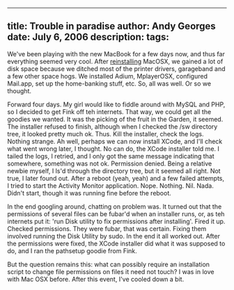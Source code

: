 -----
title:  Trouble in paradise
author: Andy Georges
date: July 6, 2006
description: 
tags: 
-----







We've been playing with the new MacBook for a few days now, and thus far
everything seemed very cool. After
[reinstalling](http://www.flickr.com/photos/itkovian/180473242/in/photostream/)
MacOSX, we gained a lot of disk space because we ditched most of the
printer drivers, garageband and a few other space hogs. We installed
Adium, MplayerOSX, configured Mail.app, set up the home-banking stuff,
etc. So, all was well. Or so we thought.


Forward four days. My girl would like to fiddle around with MySQL and
PHP, so I decided to get Fink off teh internets. That way, we could get
all the goodies we wanted. It was the picking of the fruit in the
Garden, it seemed. The installer refused to finish, although when I
checked the /sw directory tree, it looked pretty much ok. Thus. Kill the
installer, check the logs. Nothing strange. Ah well, perhaps we can now
install XCode, and I'll check what went wrong later, I thought. No can
do, the XCode installer told me. I tailed the logs, I retried, and I
only got the same message indicating that somewhere, something was not
ok. Permission denied. Being a relative newbie myself, I ls'd through
the directory tree, but it seemed all right. Not true, I later found
out. After a reboot (yeah, yeah) and a few failed attempts, I tried to
start the Activity Monitor application. Nope. Nothing. Nil. Nada. Didn't
start, though it was running fine before the reboot.


In the end googling around, chatting on 
problem was. It turned out that the permissions of several files can be
fubar'd when an installer runs, or, as teh internets put it: 'run Disk
utility to fix permissions after installing'. Fired it up. Checked
permissions. They were fubar, that was certain. Fixing them involved
running the Disk Utility by sudo. In the end it all worked out. After
the permissions were fixed, the XCode installer did what it was supposed
to do, and I ran the pathsetup goodie from Fink.


But the question remains this: what can possibly require an installation
script to change file permissions on files it need not touch? I was in
love with Mac OSX before. After this event, I've cooled down a bit.




